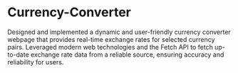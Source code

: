# Currency-Converter
Designed and implemented a dynamic and user-friendly currency converter webpage that provides real-time exchange rates for selected currency pairs. Leveraged modern web technologies and the Fetch API to fetch up-to-date exchange rate data from a reliable source, ensuring accuracy and reliability for users.
